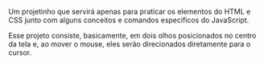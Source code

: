 Um projetinho que servirá apenas para praticar os elementos do HTML e CSS junto com alguns conceitos e comandos específicos do JavaScript.

Esse projeto consiste, basicamente, em dois olhos posicionados no centro da tela e, ao mover o mouse, eles serão direcionados diretamente para o cursor.